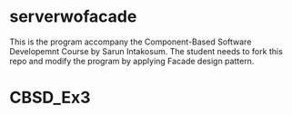 # serverwofacade
This is the program accompany the Component-Based Software Developemnt Course by Sarun Intakosum. 
The student needs to fork this repo and modify the program by applying Facade design pattern.
# CBSD_Ex3
